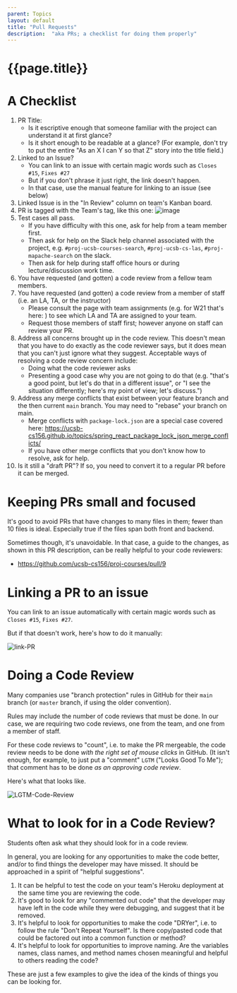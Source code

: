 ```yaml
---
parent: Topics
layout: default
title: "Pull Requests"
description:  "aka PRs; a checklist for doing them properly"
---
```


# {{page.title}}

# A Checklist

1. PR Title:
   - Is it escriptive enough that someone familiar with the project can understand it at first glance?
   - Is it short enough to be readable at a glance? (For example, don't try to put the entire "As an X I can Y so that Z" story into the title field.)
2. Linked to an Issue?
   - You can link to an issue with certain magic words such as `Closes #15`, `Fixes #27`
   - But if you don't phrase it just right, the link doesn't happen.
   - In that case, use the manual feature for linking to an issue (see below)
3. Linked Issue is in the "In Review" column on team's Kanban board.
4. PR is tagged with the Team's tag, like this one:
   ![image](https://user-images.githubusercontent.com/1119017/202531598-e935a3eb-98dd-4816-8b0c-434e512e9207.png)
5. Test cases all pass.
   - If you have difficulty with this one, ask for help from a team member first.
   - Then ask for help on the Slack help channel associated with the project, e.g. `#proj-ucsb-courses-search`, `#proj-ucsb-cs-las`, `#proj-mapache-search` on the slack.
   - Then ask for help during staff office hours or during lecture/discussion work time.
6. You have requested (and gotten) a code review from a fellow team members.
7. You have requested (and gotten) a code review from a member of staff (i.e. an LA, TA, or the instructor)
   - Please consult the page with team assignments (e.g. for W21 that's here: ) to see which LA and TA are assigned to your team. 
   - Request those members of staff first; however anyone on staff can review your PR.
8. Address all concerns brought up in the code review. This doesn't mean that you have to do exactly as the code reviewer says, but it does mean
   that you can't just ignore what they suggest.  Acceptable ways of resolving a code review concern include:
   - Doing what the code reviewer asks
   - Presenting a good case why you are not going to do that (e.g. "that's a good point, but let's do that in a different issue", or "I see the situation differently; here's my point of view; let's discuss.")
9. Address any merge conflicts that exist between your feature branch and the then current `main` branch.  You may need to "rebase" your branch on main.
   - Merge conflicts with `package-lock.json` are a special case covered here: <https://ucsb-cs156.github.io/topics/spring_react_package_lock_json_merge_conflicts/>
   - If you have other merge conflicts that you don't know how to resolve, ask for help.
1. Is it still a "draft PR"?  If so, you need to convert it to a regular PR before it can be merged.
   
# Keeping PRs small and focused

It's good to avoid PRs that have changes to many files in them; fewer than 10 files is ideal.    Especially true if the files span both front and backend.

Sometimes though, it's unavoidable.  In that case, a guide to the changes, as shown in this PR description, can be really helpful to your code reviewers:
* <https://github.com/ucsb-cs156/proj-courses/pull/9>


# Linking a PR to an issue

 You can link to an issue automatically with certain magic words such as `Closes #15`, `Fixes #27`.
 
 But if that doesn't work, here's how to do it manually:
 
![link-PR](https://user-images.githubusercontent.com/1119017/202532386-2108c4b7-3d01-4594-9a50-665d07556c35.gif)
 
 
# Doing a Code Review
 
Many companies use "branch protection" rules in GitHub for their `main` branch (or `master` branch, if using the older convention).

Rules may include the number of code reviews that must be done.  In our case, we are requiring two code reviews, one from the team, and one from a member of staff.

For these code reviews to "count", i.e. to make the PR mergeable, the code review needs to be done *with the right set of mouse clicks* in GitHub. (It isn't enough, for example, to just put a "comment" `LGTM` ("Looks Good To Me"); that comment has to be done *as an approving code review*. 

Here's what that looks like. 

![LGTM-Code-Review](https://user-images.githubusercontent.com/1119017/202532159-d2ea281f-873f-45fc-8c44-b338f3e4f244.gif)


# What to look for in a Code Review?

Students often ask what they should look for in a code review.  

In general, you are looking for any opportunities to make the code better, and/or to find things the developer may have missed. It should be approached in a spirit of "helpful suggestions".

1. It can be helpful to test the code on your team's Heroku deployment at the same time you are reviewing the code.
2. It's good to look for any "commented out code" that the developer may have left in the code while they were debugging, and suggest that it be removed.
3. It's helpful to look for opportunities to make the code "DRYer", i.e. to follow the rule "Don't Repeat Yourself".   Is there copy/pasted code that could be factored out into a common function or method?
4. It's helpful to look for opportunities to improve naming.  Are the variables names, class names, and method names chosen meaningful and helpful to others reading the code?

These are just a few examples to give the idea of the kinds of things you can be looking for.


